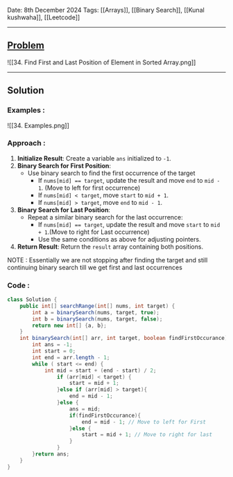 
Date: 8th December 2024
Tags: [[Arrays]], [[Binary Search]], [[Kunal kushwaha]], [[Leetcode]]

---
## [Problem](https://leetcode.com/problems/find-first-and-last-position-of-element-in-sorted-array/description/)

![[34. Find First and Last Position of Element in Sorted Array.png]]

---
## Solution

### Examples :

![[34. Examples.png]]

### Approach :

1. **Initialize Result**: Create a variable `ans` initialized to `-1`.
2. **Binary Search for First Position**:
    - Use binary search to find the first occurrence of the target    
        - If `nums[mid] == target`, update the result and move `end` to `mid - 1`. (Move to left for first occurrence)
        - If `nums[mid] < target`, move `start` to `mid + 1`.
        - If `nums[mid] > target`, move `end` to `mid - 1`. 
3. **Binary Search for Last Position**:
    - Repeat a similar binary search for the last occurrence:
        - If `nums[mid] == target`, update the result and move `start` to `mid + 1`.(Move to right for Last occurrence)
        - Use the same conditions as above for adjusting pointers.    
4. **Return Result**: Return the `result` array containing both positions.

NOTE : Essentially we are not stopping after finding the target and still continuing binary search till we get first and last occurrences

### Code :

```java
class Solution {
    public int[] searchRange(int[] nums, int target) {
        int a = binarySearch(nums, target, true);
        int b = binarySearch(nums, target, false);
        return new int[] {a, b};
    }
    int binarySearch(int[] arr, int target, boolean findFirstOccurance){
        int ans = -1;
        int start = 0;
        int end = arr.length - 1;
        while ( start <= end) {
            int mid = start + (end - start) / 2;
                if (arr[mid] < target) {
                    start = mid + 1;
                }else if (arr[mid] > target){
                    end = mid - 1;
                }else {
                    ans = mid;
                    if(findFirstOccurance){
                        end = mid - 1; // Move to left for First
                    }else {
                        start = mid + 1; // Move to right for last
                    }
                }
        }return ans;
    }
}

```




